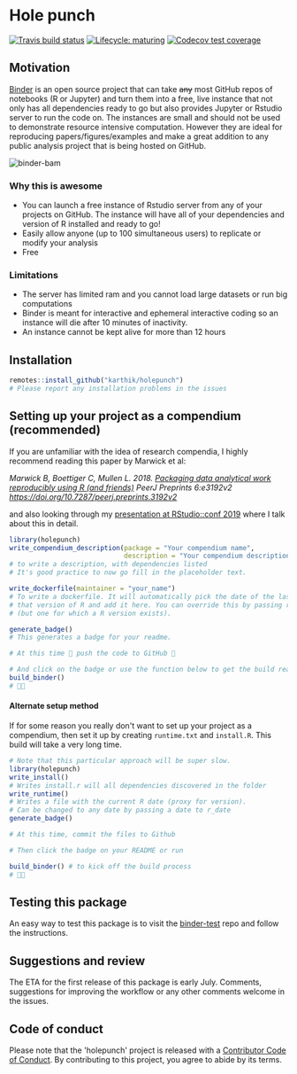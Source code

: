 
# Hole punch 

[![Travis build status](https://travis-ci.org/karthik/holepunch.svg?branch=master)](https://travis-ci.org/karthik/holepunch) [![Lifecycle: maturing](https://img.shields.io/badge/lifecycle-maturing-blue.svg)](https://www.tidyverse.org/lifecycle/#maturing)  [![Codecov test coverage](https://codecov.io/gh/karthik/holepunch/branch/master/graph/badge.svg)](https://codecov.io/gh/karthik/holepunch?branch=master)

 
## Motivation 
[Binder](https://mybinder.org/) is an open source project that can take ~~any~~ most GitHub repos of notebooks (R or Jupyter) and turn them into a free, live instance that not only has all dependencies ready to go but also provides Jupyter or Rstudio server to run the code on. The instances are small and should not be used to demonstrate resource intensive computation. However they are ideal for reproducing papers/figures/examples and make a great addition to any public analysis project that is being hosted on GitHub.
 
![binder-bam](https://i.imgur.com/oqWl512.png)

### Why this is awesome

- You can launch a free instance of Rstudio server from any of your projects on GitHub. The instance will have all of your dependencies and version of R installed and ready to go!
- Easily allow anyone (up to 100 simultaneous users) to replicate or modify your analysis
- Free

### Limitations

- The server has limited ram and you cannot load large datasets or run big computations
- Binder is meant for interactive and ephemeral interactive coding so an instance will die after 10 minutes of inactivity.
- An instance cannot be kept alive for more than 12 hours

## Installation

```r
remotes::install_github("karthik/holepunch")
# Please report any installation problems in the issues
```


## Setting up your project as a compendium (recommended)

If you are unfamiliar with the idea of research compendia, I highly recommend reading this paper by Marwick et al:

*Marwick B, Boettiger C, Mullen L. 2018. [Packaging data analytical work reproducibly using R (and friends)](https://peerj.com/preprints/3192/) PeerJ Preprints 6:e3192v2 https://doi.org/10.7287/peerj.preprints.3192v2*

and also looking through my [presentation at RStudio::conf 2019](http://inundata.org/talks/rstd19/#/) where I talk about this in detail.


```r
library(holepunch)
write_compendium_description(package = "Your compendium name", 
                             description = "Your compendium description")
# to write a description, with dependencies listed 
# It's good practice to now go fill in the placeholder text.

write_dockerfile(maintainer = "your_name") 
# To write a dockerfile. It will automatically pick the date of the last modified file, match it to 
# that version of R and add it here. You can override this by passing r_date to some arbitrary date
# (but one for which a R version exists).

generate_badge()
# This generates a badge for your readme.

# At this time 🙌 push the code to GitHub 🙌

# And click on the badge or use the function below to get the build ready ahead of time.
build_binder()
# 🤞🚀
```

#### Alternate setup method

If for some reason you really don't want to set up your project as a compendium, then set it up by creating `runtime.txt` and `install.R`. This build will take a very long time.

```r
# Note that this particular approach will be super slow.
library(holepunch)
write_install()
# Writes install.r will all dependencies discovered in the folder
write_runtime()
# Writes a file with the current R date (proxy for version).
# Can be changed to any date by passing a date to r_date
generate_badge()

# At this time, commit the files to Github

# Then click the badge on your README or run

build_binder() # to kick off the build process
# 🤞🚀
```



## Testing this package

An easy way to test this package is to visit the [binder-test](https://github.com/karthik/binder-test) repo and follow the instructions. 



## Suggestions and review

The ETA for the first release of this package is early July. Comments, suggestions for improving the workflow or any other comments welcome in the issues.

## Code of conduct

Please note that the 'holepunch' project is released with a
[Contributor Code of Conduct](CODE_OF_CONDUCT.md).
By contributing to this project, you agree to abide by its terms.
